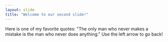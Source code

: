 ```yaml
---
layout: slide
title: "Welcome to our second slide!"
---
```

Here is one of my favorite quotes: "The only man who never makes a mistake is the man who never does anything."
Use the left arrow to go back!
